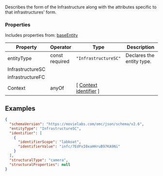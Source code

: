 Describes the form of the Infrastructure along with the attributes specific to that infrastructures' form.
### Properties
Includes properties from: [baseEntity](../core/baseEntity.md)

| Property         | Operator          | Type                                                                           | Description               |
| ---------------- | ----------------- | ------------------------------------------------------------------------------ | ------------------------- |
| entityType       | const<br>required | `"InfrastructureSC"`                                                           | Declares the entity type. |
| InfrastructureSC |                   |                                                                                |                           |
| infrastructureFC |                   |                                                                                |                           |
| Context          | anyOf             | [ [Context](./Context.md) <br>[identifier](../Utility/Utility.md#identifier) ] |                           |

## Examples

```JSON
{  
  "schemaVersion": "https://movielabs.com/omc/json/schema/v2.6",  
  "entityType": "InfrastructureSC",  
  "identifier": [  
    {  
      "identifierScope": "labkoat",  
      "identifierValue": "infc/7EdFxI0xaHHruB97KA9Ni"  
    }  
  ],  
  "structuralType": "camera",  
  "structuralProperties": null  
}
```
